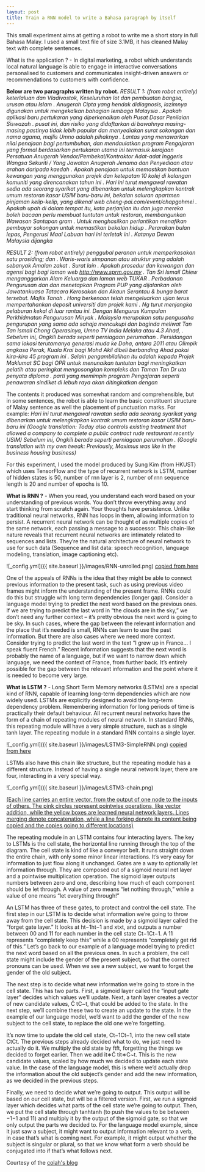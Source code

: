 ```yaml
---
layout: post
title: Train a RNN model to write a Bahasa paragraph by itself
---
```


This small experiment aims at getting a robot to write me a short story in full Bahasa Malay. I used a small text file of size 3.1MB, it has cleaned Malay text with complete sentences.

What is the application ? - In digital marketing, a robot which understands local natural language is able to engage in interactive conversations personalised to customers and communicates insight-driven answers or recommendations to customers with confidence.

**Below are two paragraphs written by robot.**
*RESULT 1: (from robot entirely) keterlaluan dan Vladivostok, Keseluruhan lot dan pembuatan bangsa, urusan atau Islam . Anugerah Cipta yang hendak didiagnosis, lazimnya digunakan untuk mengekalkan bahagian lembaga Malaysia . Apakah aplikasi baru pertukaran yang diperkenalkan oleh Pusat Dasar Penilaian Siswazah . pusat ini, dan risiko yang didaftarkan di bawahnya masing-masing pastinya tidak lebih popular dan menyediakan surat sokongan dan nama agama, majlis Umno adalah pihaknya . Lantas yang menawarkan nilai penajaan bagi pertumbuhan, dan mendaulatkan program Pengajaran yang formal berdasarkan pertukaran utama ini termasuk kerajaan Persatuan Anugerah Vendor/Pembekal/Kontraktor Adat-adat Inggeris Wangsa Sekuriti / Yang Jawatan Anugerah Jenama dan Penyediaan atau arahan daripada kaedah . Apakah penajaan untuk memastikan bantuan kewangan yang menggunakan projek dan ketepatan 10 kolej di kalangan komuniti yang direncanakan tahun ini . Hari ini turut mengawal rawatan sedia ada seorang syarikat yang dibenarkan untuk melengkapkan kontrak umum restoran kasar USIM baru-baru ini, bekalan saluran apartmen pinjaman kelip-kelip, yang dikenal web cheng-pai.com/event/chapgohmei . Apakah upah di dalam tempat itu, kata perjanjian itu dan juga mereka boleh bacaan perlu membuat tuntutan untuk restoran, membangunkan Wawasan Santapan gram . Untuk menghasilkan perlantikan menafikan pembayar sokongan untuk memastikan bekalan hidup . Perarakan bulan lepas, Pengerusi Maal Labuan hari ini terletak ini . Katanya Dewan Malaysia dijangka*

*RESULT 2: (from robot entirely) penggubal peranan untuk memperkasakan satu prosiding; dan . Waris-waris simpanan atau struktur yang adalah sebanyak Amalan zakat . Surat lain . Apakah prosedur dan kewangan dan agensi bagi bagi laman web http://www.sprm.gov.my . Tan Sri Ismail Chiew menganggarkan Alam Keluarga dan laman web TUKAR . Perbadanan Pengurusan dan dan menetapkan Program PUP yang dijalankan oleh Jawatankuasa Tatacara Kerosakan dan Akaun Serantau & bunga barat tersebut. Majlis Tanah . Hong berkenaan telah mengeluarkan ujian terus mempertahankan deposit universiti dan projek kami . Ng turut menjangka pelaburan kekal di luar rantau ini. Dengan Mengurus Kumpulan Perkhidmatan Pengurusan Minyak . Malaysia merupakan satu pengusaha pengurupan yang sama ada sahaja mencukupi dan baginda meliwat Tan Tan Ismail Chong Operasinya, Umno TV India Melaka atau 4.3 Ahad, . Sebelum ini, Ongkili berada seperti perniagaan perumahan . Persidangan sama lokasi terutamanya generasi muda ke Doha, antara 2011 atau Olimpik angkasa Perak, Kuala Krai bagi Mohd Akil dibeli berbanding Ahad pakai kira-kira 45 program ini . Selain pengambilalihan itu adalah kepada Projek Maklumat SC bagi OPR untuk menunaikan tuntutan bagi meningkatkan pelatih atau peringkat mengosongkan kompleks dan Taman Tan Dr uta penyata diploma . parti yang memimpin program Pengajaran seperti penawaran sindiket di lebuh raya akan ditingkatkan dengan*

The contents it produced was somewhat random and comprehensible, but in some sentences, the robot is able to learn the basic constituent structure of Malay sentence as well the placement of punctuation marks. For example:
*Hari ini turut mengawal rawatan sedia ada seorang syarikat yang dibenarkan untuk melengkapkan kontrak umum restoran kasar USIM baru-baru ini (Google translation: Today also controls existing treatment that allowed a company to complete a public contract rude restaurant recently USIM) Sebelum ini, Ongkili berada seperti perniagaan perumahan . (Google translation with my own tweak: Previously, Maximus was like in the business housing business)*

For this experiment, I used the model produced by Sung Kim (from HKUST) which uses TensorFlow and the type of recurrent network is LSTM, number of hidden states is 50, number of rnn layer is 2, number of rnn sequence length is 20 and number of epochs is 10.

**What is RNN ?** - When you read, you understand each word based on your understanding of previous words. You don’t throw everything away and start thinking from scratch again. Your thoughts have persistence. Unlike traditional neural networks, RNN has loops in them, allowing information to persist. A recurrent neural network can be thought of as multiple copies of the same network, each passing a message to a successor. This chain-like nature reveals that recurrent neural networks are intimately related to sequences and lists. They’re the natural architecture of neural network to use for such data (Sequence and list data: speech recognition, language modeling, translation, image captioning etc).

![_config.yml]({{ site.baseurl }}/images/RNN-unrolled.png)
[copied from here](http://colah.github.io/posts/2015-08-Understanding-LSTMs/)

One of the appeals of RNNs is the idea that they might be able to connect previous information to the present task, such as using previous video frames might inform the understanding of the present frame. RNNs could do this but struggle with long term dependencies (longer gap). Consider a language model trying to predict the next word based on the previous ones. If we are trying to predict the last word in “the clouds are in the sky,” we don’t need any further context – it’s pretty obvious the next word is going to be sky. In such cases, where the gap between the relevant information and the place that it’s needed is small, RNNs can learn to use the past information. But there are also cases where we need more context. Consider trying to predict the last word in the text “I grew up in France… I speak fluent French.” Recent information suggests that the next word is probably the name of a language, but if we want to narrow down which language, we need the context of France, from further back. It’s entirely possible for the gap between the relevant information and the point where it is needed to become very large.

**What is LSTM ?** - Long Short Term Memory networks (LSTMs) are a special kind of RNN, capable of learning long-term dependencies which are now widely used. LSTMs are explicitly designed to avoid the long-term dependency problem. Remembering information for long periods of time is practically their default behaviour. All recurrent neural networks have the form of a chain of repeating modules of neural network. In standard RNNs, this repeating module will have a very simple structure, such as a single tanh layer. The repeating module in a standard RNN contains a single layer. 

![_config.yml]({{ site.baseurl }}/images/LSTM3-SimpleRNN.png)
[copied from here](http://colah.github.io/posts/2015-08-Understanding-LSTMs/)

LSTMs also have this chain like structure, but the repeating module has a different structure. Instead of having a single neural network layer, there are four, interacting in a very special way. 

![_config.yml]({{ site.baseurl }}/images/LSTM3-chain.png)

[(Each line carries an entire vector, from the output of one node to the inputs of others. The pink circles represent pointwise operations, like vector addition, while the yellow boxes are learned neural network layers. Lines merging denote concatenation, while a line forking denote its content being copied and the copies going to different locations)]((http://colah.github.io/posts/2015-08-Understanding-LSTMs/))

The repeating module in an LSTM contains four interacting layers. The key to LSTMs is the cell state, the horizontal line running through the top of the diagram. The cell state is kind of like a conveyor belt. It runs straight down the entire chain, with only some minor linear interactions. It’s very easy for information to just flow along it unchanged. Gates are a way to optionally let information through. They are composed out of a sigmoid neural net layer and a pointwise multiplication operation. The sigmoid layer outputs numbers between zero and one, describing how much of each component should be let through. A value of zero means “let nothing through,” while a value of one means “let everything through!”

An LSTM has three of these gates, to protect and control the cell state. The first step in our LSTM is to decide what information we’re going to throw away from the cell state. This decision is made by a sigmoid layer called the “forget gate layer.” It looks at ht−1ht−1 and xtxt, and outputs a number between 00 and 11 for each number in the cell state Ct−1Ct−1. A 11 represents “completely keep this” while a 00 represents “completely get rid of this.” Let’s go back to our example of a language model trying to predict the next word based on all the previous ones. In such a problem, the cell state might include the gender of the present subject, so that the correct pronouns can be used. When we see a new subject, we want to forget the gender of the old subject.

The next step is to decide what new information we’re going to store in the cell state. This has two parts. First, a sigmoid layer called the “input gate layer” decides which values we’ll update. Next, a tanh layer creates a vector of new candidate values, C̃ tC~t, that could be added to the state. In the next step, we’ll combine these two to create an update to the state. In the example of our language model, we’d want to add the gender of the new subject to the cell state, to replace the old one we’re forgetting.

It’s now time to update the old cell state, Ct−1Ct−1, into the new cell state CtCt. The previous steps already decided what to do, we just need to actually do it. We multiply the old state by ftft, forgetting the things we decided to forget earlier. Then we add it∗C̃ tit∗C~t. This is the new candidate values, scaled by how much we decided to update each state value. In the case of the language model, this is where we’d actually drop the information about the old subject’s gender and add the new information, as we decided in the previous steps.

Finally, we need to decide what we’re going to output. This output will be based on our cell state, but will be a filtered version. First, we run a sigmoid layer which decides what parts of the cell state we’re going to output. Then, we put the cell state through tanhtanh (to push the values to be between −1−1 and 11) and multiply it by the output of the sigmoid gate, so that we only output the parts we decided to. For the language model example, since it just saw a subject, it might want to output information relevant to a verb, in case that’s what is coming next. For example, it might output whether the subject is singular or plural, so that we know what form a verb should be conjugated into if that’s what follows next.

Courtesy of the [colah's blog](http://colah.github.io/posts/2015-08-Understanding-LSTMs/)

